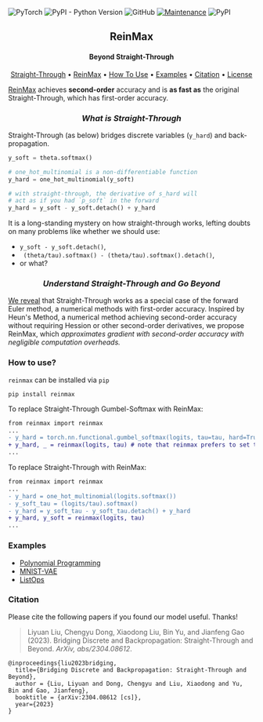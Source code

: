 ![PyTorch](https://img.shields.io/badge/PyTorch-%23EE4C2C.svg?style=flat&logo=PyTorch&logoColor=white)
![PyPI - Python Version](https://img.shields.io/pypi/pyversions/reinmax) 
![GitHub](https://img.shields.io/github/license/microsoft/reinmax) 
[![Maintenance](https://img.shields.io/badge/doc-yes-success.svg)](https://microsoft.github.io/reinmax/) 
![PyPI](https://img.shields.io/pypi/v/reinmax) 

<h2 align="center">ReinMax</h2>
<h4 align="center"> Beyond Straight-Through</h4>

<p align="center">
  <a href="#st">Straight-Through</a> •
  <a href="#reinmax">ReinMax</a> •
  <a href="#how-to-use">How To Use</a> •
  <a href="#examples">Examples</a> •
  <a href="#citation">Citation</a> •
  <a href="https://github.com/microsoft/reinmax/tree/main/LICENSE">License</a>
</p>

[ReinMax](https://arxiv.org/pdf/2304.08612.pdf) achieves **second-order** accuracy and is **as fast as** the original Straight-Through, which has first-order accuracy.

<h3 align="center" id="st"><i>What is Straight-Through</i></h4>
<!-- ## Straight-Through and How It Works -->

Straight-Through (as below) bridges discrete variables (`y_hard`) and back-propagation. 
```python
y_soft = theta.softmax()

# one_hot_multinomial is a non-differentiable function
y_hard = one_hot_multinomial(y_soft) 

# with straight-through, the derivative of s_hard will
# act as if you had `p_soft` in the forward
y_hard = y_soft - y_soft.detach() + y_hard 
```
It is a long-standing mystery on how straight-through works, lefting doubts on many problems like whether we should use:
- `y_soft - y_soft.detach()`,
- ` (theta/tau).softmax() - (theta/tau).softmax().detach()`,
- or what?



<h3 align="center" id="reinmax"><i>Understand Straight-Through and Go Beyond</i></h3>
<!-- ## Better Performance with Negligible Computation Overheads -->

[We reveal](https://arxiv.org/pdf/2304.08612.pdf) that Straight-Through works as a special case of the forward Euler method, a numerical methods with first-order accuracy. 
Inspired by Heun's Method, a numerical method achieving second-order accuracy without requiring Hession or other second-order derivatives, we propose ReinMax, which *approximates gradient with second-order accuracy with negligible computation overheads.*

### How to use?

`reinmax` can be installed via `pip`
```
pip install reinmax
```

To replace Straight-Through Gumbel-Softmax with ReinMax: 

```diff
from reinmax import reinmax
...
- y_hard = torch.nn.functional.gumbel_softmax(logits, tau=tau, hard=True)
+ y_hard, _ = reinmax(logits, tau) # note that reinmax prefers to set tau >= 1, while gumbel-softmax prefers to set tau < 1
...
```

To replace Straight-Through with ReinMax:
```diff
from reinmax import reinmax
...
- y_hard = one_hot_multinomial(logits.softmax()) 
- y_soft_tau = (logits/tau).softmax()
- y_hard = y_soft_tau - y_soft_tau.detach() + y_hard 
+ y_hard, y_soft = reinmax(logits, tau) 
...
```
### Examples

- [Polynomial Programming](https://github.com/LiyuanLucasLiu/reinmax_examples)
- [MNIST-VAE](https://github.com/LiyuanLucasLiu/reinmax_examples)
- [ListOps](https://github.com/LiyuanLucasLiu/reinmax_examples)

### Citation
Please cite the following papers if you found our model useful. Thanks!

>Liyuan Liu, Chengyu Dong, Xiaodong Liu, Bin Yu, and Jianfeng Gao (2023). Bridging Discrete and Backpropagation: Straight-Through and Beyond. *ArXiv, abs/2304.08612*.
```
@inproceedings{liu2023bridging,
  title={Bridging Discrete and Backpropagation: Straight-Through and Beyond},
  author = {Liu, Liyuan and Dong, Chengyu and Liu, Xiaodong and Yu, Bin and Gao, Jianfeng},
  booktitle = {arXiv:2304.08612 [cs]},
  year={2023}
}
```